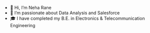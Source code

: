 - 👋 Hi, I’m Neha Rane
- 👀 I’m passionate about Data Analysis and Salesforce
- 🎓 I have completed my B.E. in Electronics & Telecommunication Engineering
